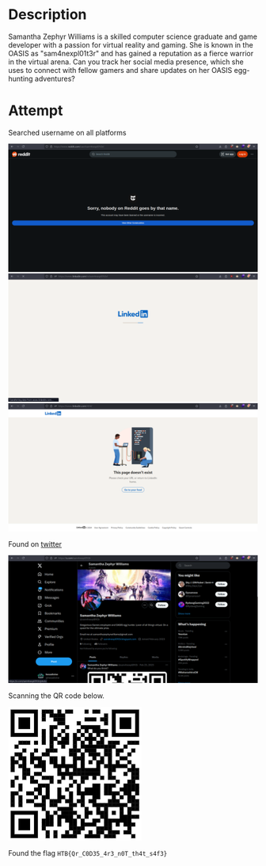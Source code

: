 # Description

Samantha Zephyr Williams is a skilled computer science graduate and game developer with a passion for virtual reality and gaming. She is known in the OASIS as "sam4nexpl01t3r" and has gained a reputation as a fierce warrior in the virtual arena. Can you track her social media presence, which she uses to connect with fellow gamers and share updates on her OASIS egg-hunting adventures?

# Attempt

Searched username on all platforms 

![](Pasted%20image%2020241202160240.png)
![](Pasted%20image%2020241202160348.png)
![](Pasted%20image%2020241202160354.png)

Found on [twitter](https://x.com/sam4nexpl01t3r)

![](Pasted%20image%2020241202160422.png)

Scanning the QR code below.

![](Pasted%20image%2020241202160453.png)

Found the flag `HTB{Qr_C0D35_4r3_n0T_th4t_s4f3}`